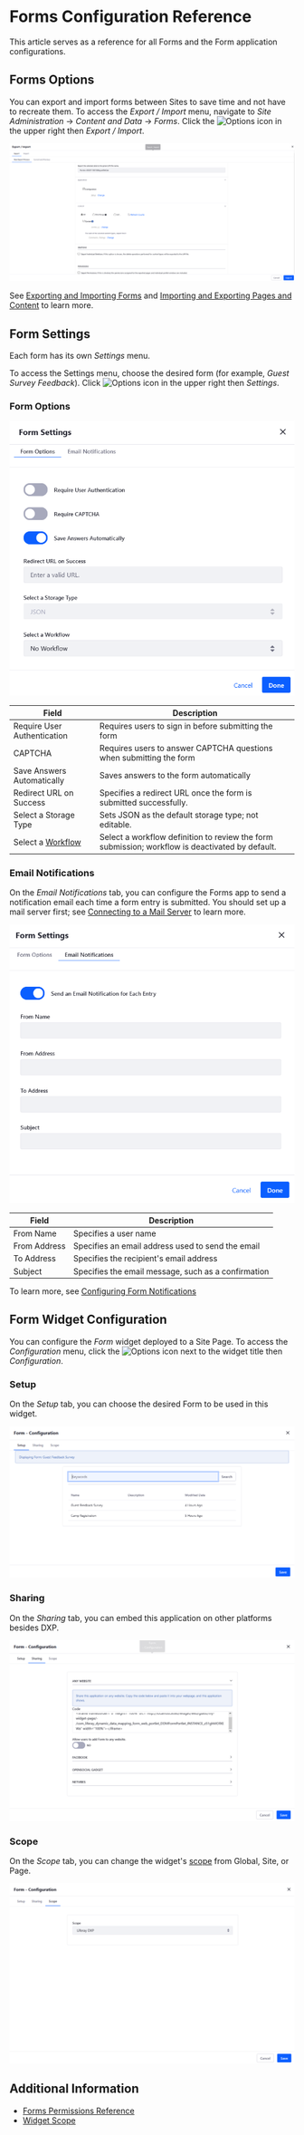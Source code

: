 # Forms Configuration Reference

This article serves as a reference for all Forms and the Form application configurations.

## Forms Options

You can export and import forms between Sites to save time and not have to recreate them. To access the _Export / Import_ menu, navigate to _Site Administration_ &rarr; _Content and Data_  &rarr; _Forms_. Click the ![Options](../../../images/icon-options.png) icon in the upper right then _Export / Import_.

![You can export or import forms.](./forms-configuration-reference/images/01.png)

 See [Exporting and Importing Forms](./exporting-and-importing-forms.md) and [Importing and Exporting Pages and Content](../../../site-building/building-sites/importing-exporting-pages-and-content.md) to learn more.

## Form Settings

Each form has its own _Settings_ menu.

To access the Settings menu, choose the desired form (for example, _Guest Survey Feedback_). Click ![Options](../../../images/icon-options.png) icon in the upper right then _Settings_.

### Form Options

![Clicking the Form Options tab allows you to configure the following settings.](./forms-configuration-reference/images/02.png)

| Field | Description |
| --- | --- |
| Require User Authentication | Requires users to sign in before submitting the form |
| CAPTCHA | Requires users to answer CAPTCHA questions when submitting the form |
| Save Answers Automatically | Saves answers to the form automatically |
| Redirect URL on Success | Specifies a redirect URL once the form is submitted successfully. |
| Select a Storage Type | Sets JSON as the default storage type; not editable. |
| Select a [Workflow](./advanced-forms-usage/using-forms-with-a-workflow.md) | Select a workflow definition to review the form submission; workflow is deactivated by default. |

### Email Notifications

On the _Email Notifications_ tab, you can configure the Forms app to send a notification email each time a form entry is submitted. You should set up a mail server first; see [Connecting to a Mail Server](../../../installation-and-upgrades/setting-up-liferay-dxp/configuring-mail/connecting-to-a-mail-server.md) to learn more.

![You can add notifications to a form.](./forms-configuration-reference/images/03.png)

| Field | Description |
| --- | --- |
| From Name | Specifies a user name |
| From Address | Specifies an email address used to send the email |
| To Address | Specifies the recipient's email address |
| Subject | Specifies the email message, such as a confirmation |

To learn more, see [Configuring Form Notifications](./configuring-form-notifications.md)

## Form Widget Configuration

You can configure the _Form_ widget deployed to a Site Page. To access the _Configuration_ menu, click the ![Options](../../../images/icon-options.png) icon next to the widget title then _Configuration_.

### Setup

On the _Setup_ tab, you can choose the desired Form to be used in this widget.

![Select the desired form to be used in this widget.](./forms-configuration-reference/images/04.png)

### Sharing

On the _Sharing_ tab, you can embed this application on other platforms besides DXP.

![Select the desired platform where the Forms app can be embedded in.](./forms-configuration-reference/images/05.png)

### Scope

On the _Scope_ tab, you can change the widget's [scope](https://help.liferay.com/hc/articles/360028819992-Widget-Scope) from Global, Site, or Page.

![Select the desired scope for the Form Widget.](./forms-configuration-reference/images/06.png)

## Additional Information

* [Forms Permissions Reference](./forms-permissions-reference.md)
* [Widget Scope](https://help.liferay.com/hc/articles/360028819992-Widget-Scope)
